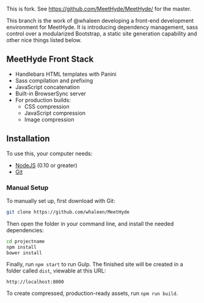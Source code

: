 This is fork. See https://github.com/MeetHyde/MeetHyde/ for the master.

This branch is the work of @whaleen developing a front-end development environment for MeetHyde. It is introducing dependency management, sass control over a modularized Bootstrap, a static site generation capability and other nice things listed below.

## MeetHyde Front Stack

- Handlebars HTML templates with Panini
- Sass compilation and prefixing
- JavaScript concatenation
- Built-in BrowserSync server
- For production builds:
  - CSS compression
  - JavaScript compression
  - Image compression

## Installation

To use this, your computer needs:

- [NodeJS](https://nodejs.org/en/) (0.10 or greater)
- [Git](https://git-scm.com/)


### Manual Setup

To manually set up, first download with Git:

```bash
git clone https://github.com/whaleen/MeetHyde
```

Then open the folder in your command line, and install the needed dependencies:

```bash
cd projectname
npm install
bower install
```

Finally, run `npm start` to run Gulp. The finished site will be created in a folder called `dist`, viewable at this URL:

```
http://localhost:8000
```

To create compressed, production-ready assets, run `npm run build`.
